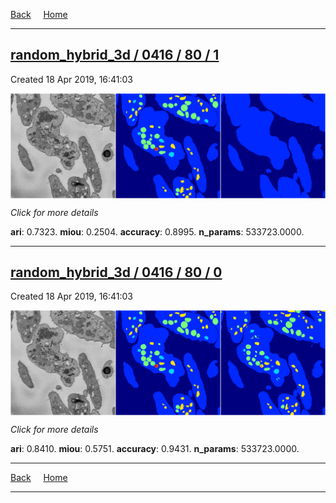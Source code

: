 
[Back](..)&nbsp;&nbsp;&nbsp;&nbsp;&nbsp;[Home](https://leapmanlab.github.io/snapshots)

---

<div class="summary"><a href="1"><h2>random_hybrid_3d / 0416 / 80 / 1</h2></a><p>Created 18 Apr 2019, 16:41:03
</p><a href="1"><img src="1/media/summary.png" align="center"></a><p>
<i>Click for more details</i>
</p></div>

**ari**: 0.7323. **miou**: 0.2504. **accuracy**: 0.8995. **n_params**: 533723.0000. 

---

<div class="summary"><a href="0"><h2>random_hybrid_3d / 0416 / 80 / 0</h2></a><p>Created 18 Apr 2019, 16:41:03
</p><a href="0"><img src="0/media/summary.png" align="center"></a><p>
<i>Click for more details</i>
</p></div>

**ari**: 0.8410. **miou**: 0.5751. **accuracy**: 0.9431. **n_params**: 533723.0000. 

---

[Back](..)&nbsp;&nbsp;&nbsp;&nbsp;&nbsp;[Home](https://leapmanlab.github.io/snapshots)

---